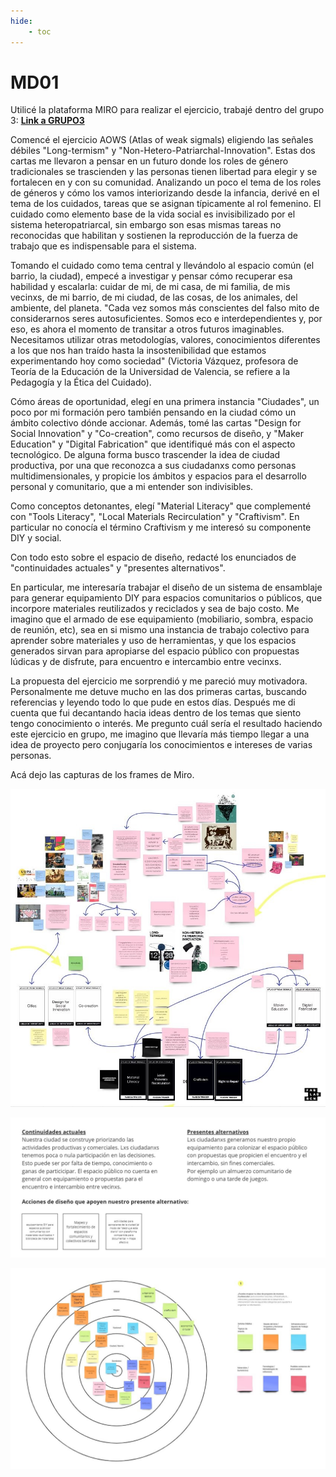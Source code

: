 ```yaml
---
hide:
    - toc
---
```


# MD01

Utilicé la plataforma MIRO para realizar el ejercicio, trabajé dentro del grupo 3:
**[Link a GRUPO3](https://miro.com/app/board/uXjVKQD2e9Y=/)**

Comencé el ejercicio AOWS (Atlas of weak sigmals) eligiendo las señales débiles "Long-termism" y "Non-Hetero-Patriarchal-Innovation". Estas dos cartas me llevaron a pensar en un futuro donde los roles de género tradicionales se trascienden y las personas tienen libertad para elegir y se fortalecen en y con su comunidad. Analizando un poco el tema de los roles de géneros y cómo los vamos interiorizando desde la infancia, derivé en el tema de los cuidados, tareas que se asignan típicamente al rol femenino. El cuidado como elemento base de la vida social es invisibilizado por el sistema heteropatriarcal, sin embargo son esas mismas tareas no reconocidas que habilitan y sostienen la reproducción de la fuerza de trabajo que es indispensable para el sistema. 

Tomando el cuidado como tema central y llevándolo al espacio común (el barrio, la ciudad), empecé a investigar y pensar cómo recuperar esa habilidad y escalarla: cuidar de mi, de mi casa, de mi familia, de mis vecinxs, de mi barrio, de mi ciudad, de las cosas, de los animales, del ambiente, del planeta. "Cada vez somos más conscientes del falso mito de considerarnos seres autosuficientes. Somos eco e interdependientes y, por eso, es ahora el momento de transitar a otros futuros imaginables. Necesitamos utilizar otras metodologías, valores, conocimientos diferentes a los que nos han traído hasta la insostenibilidad que estamos experimentando hoy como sociedad" (Victoria Vázquez, profesora de Teoría de la Educación de la Universidad de Valencia, se refiere a la Pedagogía y la Ética del Cuidado).

Cómo áreas de oportunidad, elegí en una primera instancia "Ciudades", un poco por mi formación pero también pensando en la ciudad cómo un ámbito colectivo dónde accionar. Además, tomé las cartas "Design for Social Innovation" y "Co-creation", como recursos de diseño, y "Maker Education" y "Digital Fabrication" que identifiqué más con el aspecto tecnológico.
De alguna forma busco trascender la idea de ciudad productiva, por una que reconozca a sus ciudadanxs como personas multidimensionales, y propicie los ámbitos y espacios para el desarrollo personal y comunitario, que a mi entender son indivisibles. 

Como conceptos detonantes, elegí "Material Literacy" que complementé con "Tools Literacy", "Local Materials Recirculation" y "Craftivism". En particular no conocía el término Craftivism y me interesó su componente DIY y social.

Con todo esto sobre el espacio de diseño, redacté los enunciados de "continuidades actuales" y "presentes alternativos".

En particular, me interesaría trabajar el diseño de un sistema de ensamblaje para generar equipamiento DIY para espacios comunitarios o públicos, que incorpore materiales reutilizados y reciclados y sea de bajo costo. Me imagino que el armado de ese equipamiento (mobiliario, sombra, espacio de reunión, etc), sea en si mismo una instancia de trabajo colectivo para aprender sobre materiales y uso de herramientas, y que los espacios generados sirvan para apropiarse del espacio público con propuestas lúdicas y de disfrute, para encuentro e intercambio entre vecinxs.

La propuesta del ejercicio me sorprendió y me pareció muy motivadora. 
Personalmente me detuve mucho en las dos primeras cartas, buscando referencias y leyendo todo lo que pude en estos días. Después me di cuenta que fui decantando hacia ideas dentro de los temas que siento tengo conocimiento o interés. 
Me pregunto cuál sería el resultado haciendo este ejercicio en grupo, me imagino que llevaría más tiempo llegar a una idea de proyecto pero conjugaría los conocimientos e intereses de varias personas.

Acá dejo las capturas de los frames de Miro.

![](../images/MD01board1.jpg)

![](../images/MD01board2.jpg)

![](../images/MD01board3.jpg)
